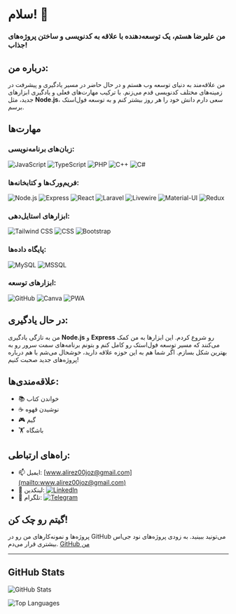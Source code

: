 # سلام! 👋  
### من **علیرضا** هستم، یک توسعه‌دهنده با علاقه به کدنویسی و ساختن پروژه‌های جذاب!

## درباره من:
من علاقه‌مند به دنیای توسعه وب هستم و در حال حاضر در مسیر یادگیری و پیشرفت در زمینه‌های مختلف کدنویسی قدم می‌زنم. با ترکیب مهارت‌های فعلی و یادگیری ابزارهای جدید، مثل **Node.js**، سعی دارم دانش خود را هر روز بیشتر کنم و به توسعه فول‌استک برسم.

## مهارت‌ها

### زبان‌های برنامه‌نویسی:
![JavaScript](https://img.shields.io/badge/-JavaScript-F7DF1E?style=flat&logo=javascript&logoColor=black)
![TypeScript](https://img.shields.io/badge/-TypeScript-3178C6?style=flat&logo=typescript&logoColor=white)
![PHP](https://img.shields.io/badge/-PHP-777BB4?style=flat&logo=php&logoColor=white)
![C++](https://img.shields.io/badge/-C++-00599C?style=flat&logo=c%2B%2B&logoColor=white)
![C#](https://img.shields.io/badge/-C%23-880E4F?style=flat&logo=c-sharp&logoColor=white)

### فریم‌ورک‌ها و کتابخانه‌ها:
![Node.js](https://img.shields.io/badge/-Node.js-339933?style=flat&logo=node.js&logoColor=white)
![Express](https://img.shields.io/badge/-Express-000000?style=flat&logo=express&logoColor=white)
![React](https://img.shields.io/badge/-React-61DAFB?style=flat&logo=react&logoColor=black)
![Laravel](https://img.shields.io/badge/-Laravel-FF2D20?style=flat&logo=laravel&logoColor=white)
![Livewire](https://img.shields.io/badge/-Livewire-FF69B4?style=flat&logo=livewire&logoColor=white)
![Material-UI](https://img.shields.io/badge/-Material--UI-0081CB?style=flat&logo=material-ui&logoColor=white)
![Redux](https://img.shields.io/badge/-Redux-764ABC?style=flat&logo=redux&logoColor=white)

### ابزارهای استایل‌دهی:
![Tailwind CSS](https://img.shields.io/badge/-Tailwind%20CSS-38B2AC?style=flat&logo=tailwind-css&logoColor=white)
![CSS](https://img.shields.io/badge/-CSS-1572B6?style=flat&logo=css3&logoColor=white)
![Bootstrap](https://img.shields.io/badge/-Bootstrap-7952B3?style=flat&logo=bootstrap&logoColor=white)

### پایگاه داده‌ها:
![MySQL](https://img.shields.io/badge/-MySQL-4479A1?style=flat&logo=mysql&logoColor=white)
![MSSQL](https://img.shields.io/badge/-MSSQL-CC2927?style=flat&logo=microsoft-sql-server&logoColor=white)

### ابزارهای توسعه:
![GitHub](https://img.shields.io/badge/-GitHub-181717?style=flat&logo=github&logoColor=white)
![Canva](https://img.shields.io/badge/-Canva-00C4CC?style=flat&logo=canva&logoColor=white)
![PWA](https://img.shields.io/badge/-PWA-5A0FC8?style=flat&logo=pwa&logoColor=white)

## در حال یادگیری:
من به تازگی یادگیری **Node.js** و **Express** رو شروع کردم. این ابزارها به من کمک می‌کنند که مسیر توسعه فول‌استک رو کامل کنم و بتونم برنامه‌های سمت سرور رو به بهترین شکل بسازم. اگر شما هم به این حوزه علاقه دارید، خوشحال می‌شم با هم درباره پروژه‌های جدید صحبت کنیم!

## علاقه‌مندی‌ها:
- 📚 خواندن کتاب
- ☕ نوشیدن قهوه
- 🎮 گیم
- 🏋️ باشگاه

## راه‌های ارتباطی:
- 📫 ایمیل: [www.alirez00joz@gmail.com](mailto:www.alirez00joz@gmail.com)
- 💼 لینکدین: [![LinkedIn](https://img.shields.io/badge/-LinkedIn-0077B5?style=flat&logo=linkedin&logoColor=white)](https://www.linkedin.com/in/Alirezajoz)
- 💬 تلگرام: [![Telegram](https://img.shields.io/badge/-Telegram-2CA5E0?style=flat&logo=telegram&logoColor=white)](https://t.me/Alirezajoz)

## گیتم رو چک کن!
پروژه‌ها و نمونه‌کارهای من رو در GitHub می‌تونید ببینید. به زودی پروژه‌های نود جی‌اس بیشتری قرار می‌دم. [GitHub من](https://github.com/Alirezajoz)

---

## GitHub Stats

![GitHub Stats](https://github-readme-stats.vercel.app/api?username=Alijoz&show_icons=true&theme=dark&count_private=true)

![Top Languages](https://github-readme-stats.vercel.app/api/top-langs/?username=Alijoz&layout=compact&theme=dark)

